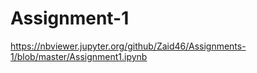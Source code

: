 # Assignment-1

https://nbviewer.jupyter.org/github/Zaid46/Assignments-1/blob/master/Assignment1.ipynb
